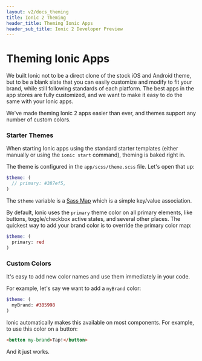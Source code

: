 ```yaml
---
layout: v2/docs_theming
title: Ionic 2 Theming
header_title: Theming Ionic Apps
header_sub_title: Ionic 2 Developer Preview
---
```


<h1 class="title">Theming Ionic Apps</h1>

We built Ionic not to be a direct clone of the stock iOS and Android theme, but to
be a blank slate that you can easily customize and modify to fit your brand, while
still following standards of each platform. The best apps in the app stores are fully customized, and we want to make it easy to do the same with your Ionic apps.

We've made theming Ionic 2 apps easier than ever, and themes support any number
of custom colors.

### Starter Themes

When starting Ionic apps using the standard starter templates (either manually or using the `ionic start` command), theming is baked right in.

The theme is configured in the `app/scss/theme.scss` file. Let's open that up:

```scss
$theme: (
  // primary: #387ef5,
)
```

The `$theme` variable is a [Sass Map](http://sass-lang.com/documentation/file.SASS_REFERENCE.html#maps) which is a simple key/value association.

By default, Ionic uses the `primary` theme color on all primary elements, like buttons, toggle/checkbox active states, and several other places. The quickest way to add your brand color is to override the primary color map:

```scss
$theme: (
  primary: red
)
```

### Custom Colors

It's easy to add new color names and use them immediately in your code.

For example, let's say we want to add a `myBrand` color:

```scss
$theme: (
  myBrand: #3B5998
)
```

Ionic automatically makes this available on most components. For example, to use this color
on a button:

```html
<button my-brand>Tap!</button>
```

And it just works.